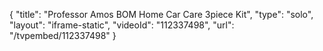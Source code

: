 {
    "title": "Professor Amos BOM Home Car Care 3piece Kit",
    "type": "solo",
    "layout": "iframe-static",
    "videoId": "112337498",
    "url": "\/tvpembed\/112337498"
}
